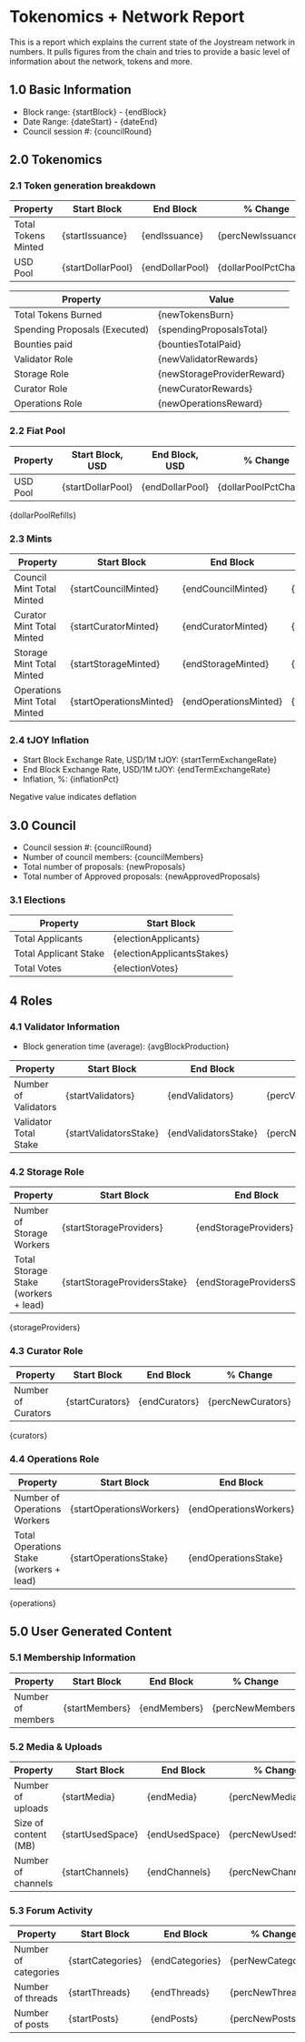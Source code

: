 # Tokenomics + Network Report
This is a report which explains the current state of the Joystream network in numbers. It pulls figures from the chain and tries to provide a basic level of information about the network, tokens and more. 

## 1.0 Basic Information
* Block range: {startBlock} - {endBlock}
* Date Range: {dateStart} - {dateEnd}
* Council session #: {councilRound}

## 2.0 Tokenomics
### 2.1 Token generation breakdown
| Property            | Start Block | End Block | % Change |
|---------------------|--------------|--------------|----------|
| Total Tokens Minted |  {startIssuance} | {endIssuance} | {percNewIssuance} |
| USD Pool |  {startDollarPool} | {endDollarPool} | {dollarPoolPctChange} |

| Property            | Value        |
|---------------------|--------------|
| Total Tokens Burned | {newTokensBurn} |
| Spending Proposals (Executed) | {spendingProposalsTotal} |
| Bounties paid       | {bountiesTotalPaid} |
| Validator Role      | {newValidatorRewards} |
| Storage Role        | {newStorageProviderReward} |
| Curator Role        | {newCuratorRewards} |
| Operations Role     | {newOperationsReward} |

### 2.2 Fiat Pool
| Property            | Start Block, USD | End Block, USD | % Change |
|---------------------|--------------|--------------|----------|
| USD Pool | {startDollarPool} | {endDollarPool} | {dollarPoolPctChange} |

{dollarPoolRefills}

### 2.3 Mints
| Property                    | Start Block           | End Block | % Change |
|-----------------------------|-----------------------|--------------|----------|
| Council Mint Total Minted   | {startCouncilMinted}  | {endCouncilMinted} |{percNewCouncilMinted} |
| Curator Mint Total Minted   | {startCuratorMinted} | {endCuratorMinted} | {percCuratorMinted} |
| Storage Mint Total Minted   | {startStorageMinted} | {endStorageMinted} | {percStorageMinted} |
| Operations Mint Total Minted | {startOperationsMinted} | {endOperationsMinted} | {percOperationsMinted} |


### 2.4 tJOY Inflation

* Start Block Exchange Rate, USD/1M tJOY: {startTermExchangeRate}
* End Block Exchange Rate, USD/1M tJOY: {endTermExchangeRate}
* Inflation, %: {inflationPct}

Negative value indicates deflation

## 3.0 Council
* Council session #: {councilRound}
* Number of council members: {councilMembers}
* Total number of proposals: {newProposals}
* Total number of Approved proposals: {newApprovedProposals}

### 3.1 Elections
| Property                    | Start Block  |
|-----------------------------|--------------|
| Total Applicants            | {electionApplicants} |
| Total Applicant Stake       | {electionApplicantsStakes} |
| Total Votes                 | {electionVotes} |

## 4 Roles
### 4.1 Validator Information
* Block generation time (average): {avgBlockProduction}

| Property                   | Start Block | End Block | % Change |
|----------------------------|--------------|--------------|----------|
| Number of Validators       | {startValidators} | {endValidators} | {percValidators} |
| Validator Total Stake      | {startValidatorsStake} | {endValidatorsStake} | {percNewValidatorsStake} |


### 4.2 Storage Role
| Property                | Start Block | End Block | % Change |
|-------------------------|--------------|--------------|----------|
| Number of Storage Workers | {startStorageProviders} | {endStorageProviders} | {percNewStorageProviders} |
| Total Storage Stake (workers + lead) | {startStorageProvidersStake} | {endStorageProvidersStake} | {percNewStorageProviderStake} |

{storageProviders}

### 4.3 Curator Role
| Property                | Start Block | End Block | % Change |
|-------------------------|--------------|--------------|----------|
| Number of Curators      | {startCurators} | {endCurators} | {percNewCurators} |

{curators}

### 4.4 Operations Role
| Property                | Start Block | End Block | % Change |
|-------------------------|--------------|--------------|----------|
| Number of Operations Workers      | {startOperationsWorkers} | {endOperationsWorkers} | {percNewOperationsWorkers} |
| Total Operations Stake (workers + lead) | {startOperationsStake} | {endOperationsStake} | {percNewOperationstake} |

{operations}

## 5.0 User Generated Content
### 5.1 Membership Information
| Property          | Start Block | End Block | % Change |
|-------------------|--------------|--------------|----------|
| Number of members | {startMembers}|  {endMembers} | {percNewMembers} |

### 5.2 Media & Uploads
| Property                | Start Block | End Block | % Change |
|-------------------------|--------------|--------------|----------|
| Number of uploads       | {startMedia} | {endMedia}  |  {percNewMedia} |
| Size of content (MB)    |  {startUsedSpace} |  {endUsedSpace} | {percNewUsedSpace} |
| Number of channels      |  {startChannels} | {endChannels} | {percNewChannels} |

### 5.3 Forum Activity
| Property          | Start Block | End Block | % Change |
|-------------------|--------------|--------------|----------|
| Number of categories | {startCategories} | {endCategories} | {perNewCategories} |
| Number of threads    | {startThreads} | {endThreads} | {percNewThreads} |
| Number of posts      | {startPosts} | {endPosts} | {percNewPosts} |
